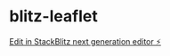 # blitz-leaflet

[Edit in StackBlitz next generation editor ⚡️](https://stackblitz.com/~/github.com/aalesann/blitz-leaflet)